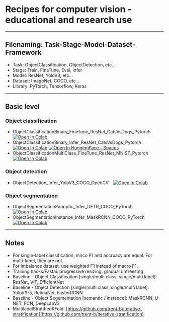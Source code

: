 # Recipes for computer vision - educational and research use

---

## Filenaming: Task-Stage-Model-Dataset-Framework
- Task: ObjectClassification, ObjectDetection, etc...
- Stage: Train, FineTune, Eval, Infer
- Model: ResNet, YoloV3, etc...
- Dataset: ImageNet, COCO, etc...
- Library: PyTorch, Tensorflow, Keras

---

## Basic level
### Object classification
- ObjectClassificationBinary_FineTune_ResNet_CatsVsDogs_Pytorch [![Open In Colab](https://colab.research.google.com/assets/colab-badge.svg)](https://colab.research.google.com/github/mawady/colab-recipes-cv/blob/main/ObjectClassificationBinary_FineTune_ResNet_CatsVsDogs_Pytorch.ipynb)
- ObjectClassificationBinary_Infer_ResNet_CatsVsDogs_Pytorch [![Open In Colab](https://colab.research.google.com/assets/colab-badge.svg)](https://colab.research.google.com/github/mawady/colab-recipes-cv/blob/main/ObjectClassificationBinary_Infer_ResNet_CatsVsDogs_Pytorch.ipynb) [![Open In HuggingFace - Spaces](https://huggingface.co/datasets/huggingface/badges/resolve/main/open-in-hf-spaces-sm-dark.svg)](https://huggingface.co/spaces/mawady/demo-catsvsdogs-gradio)
- ObjectClassificationMultiClass_FineTune_ResNet_MNIST_Pytorch [![Open In Colab](https://colab.research.google.com/assets/colab-badge.svg)](https://colab.research.google.com/github/mawady/cv-recipes/blob/main/ObjectClassificationMultiClass_FineTune_ResNet_MNIST_Pytorch.ipynb)
### Object detection
- ObjectDetection_Infer_YoloV3_COCO_OpenCV [![Open In Colab](https://colab.research.google.com/assets/colab-badge.svg)](https://colab.research.google.com/github/mawady/colab-recipes-cv/blob/main/ObjectDetection_Infer_YoloV3_COCO_OpenCV.ipynb)
### Object segmentation
- ObjectSegmentationPanoptic_Infer_DETR_COCO_PyTorch [![Open In Colab](https://colab.research.google.com/assets/colab-badge.svg)](https://colab.research.google.com/github/mawady/cv-recipes/blob/main/ObjectSegmentationPanoptic_Infer_DETR_COCO_PyTorch.ipynb)
- ObjectSegmentationInstance_Infer_MaskRCNN_COCO_PyTorch [![Open In Colab](https://colab.research.google.com/assets/colab-badge.svg)](https://colab.research.google.com/github/mawady/cv-recipes/blob/main/ObjectSegmentationInstance_Infer_MaskRCNN_COCO_PyTorch.ipynb)
---

## Notes
- For single-label classification, mirco F1 and accruacy are equal. For multi-label, they are not.
- For imbalance dataset, use weighted F1 instead of macro F1.
- Training hacks/Fastai: progressive resizing, gradual unfreezing
- Baseline - Object Classification [single/multi class, single/multi label]: ResNet, ViT, EfficientNet
- Baseline - Object Detection [single/multi class, single/multi label]: YoloV3-5, RetinaNet, FasterRCNN
- Baseline - Object Segementation [semantic / instance]: MaskRCNN, U-NET, FCN, DeepLabV3
- MultilabelStratifiedKFold: [https://github.com/trent-b/iterative-stratification](https://github.com/trent-b/iterative-stratification)
